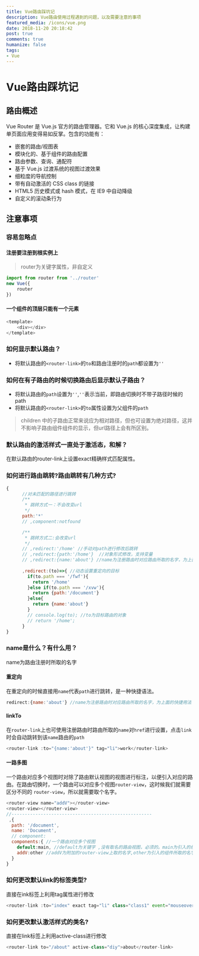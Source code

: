 ```yaml
---
title: Vue路由踩坑记
description: Vue路由使用过程遇到的问题，以及需要注意的事项
featured_media: /icons/vue.png
date: 2018-11-20 20:18:42
post: true
comments: true
humanize: false
tags:
- Vue
---
```


# Vue路由踩坑记

## 路由概述
Vue Router 是 Vue.js 官方的路由管理器。它和 Vue.js 的核心深度集成，让构建单页面应用变得易如反掌。包含的功能有：

- 嵌套的路由/视图表
- 模块化的、基于组件的路由配置
- 路由参数、查询、通配符
- 基于 Vue.js 过渡系统的视图过渡效果
- 细粒度的导航控制
- 带有自动激活的 CSS class 的链接
- HTML5 历史模式或 hash 模式，在 IE9 中自动降级
- 自定义的滚动条行为

## 注意事项
### 容易忽略点
#### 注册要注册到根实例上
> router为关键字属性，非自定义
``` js
import from router from '../router'
new Vue({
    router
})
```
#### 一个组件的顶层只能有一个元素
``` js
<template>
    <div></div>
</template>
```

### 如何显示默认路由？
- 将默认路由的`<router-link>`的`to`和路由注册时的`path`都设置为`''`

### 如何在有子路由的时候切换路由后显示默认子路由？
- 将默认路由的`path`设置为`''`,`''`表示当前，即路由切换时不带子路径时候的path
- 将默认路由的`<router-link>`的`to`属性设置为父组件的`path`
> children 中的子路由正常来说应为相对路径，但也可设置为绝对路径，这并不影响子路由组件组件的显示，但url路径上会有所区别。

### 默认路由的激活样式一直处于激活态，和解？
在默认路由的router-link上设置exact精确样式匹配属性。

### 如何进行路由跳转?路由跳转有几种方式?
``` js
{
      //对未匹配的路径进行跳转
      /**
       * 跳转方式一：不会改变url
       */
      path:'*'
      // ,component:notfound

      /**
       * 跳转方式二:会改变url
       */
      // ,redirect:'/home' //手动对path进行修改后跳转
      // ,redirect:{path:'/home'}  //对象形式修改，支持变量
      // ,redirect:{name:'about'} //name为注册路由时对应路由所取的名字，为上面的快捷用法
      
      ,redirect:(to)=>{ //动态设置重定向的目标
        if(to.path === '/fwf'){
          return '/home'
        }else if(to.path === '/xvw'){
          return {path:'/document'}
        }else{
          return {name:'about'}
        }
        // console.log(to); //to为目标路由的对象
        // return '/home';
      }
}
```

### name是什么？有什么用？
name为路由注册时所取的名字

#### 重定向
在重定向的时候直接用`name`代表`path`进行跳转，是一种快捷语法。
``` js
redirect:{name:'about'} //name为注册路由时对应路由所取的名字，为上面的快捷用法
```
#### linkTo
在`router-link`上也可使用注册路由时路由所取的`name`对`href`进行设置，点击`link`时会自动跳转到该`name`路由的`path`
``` js
<router-link :to="{name:'about'}" tag="li">work</router-link>
```

#### 一路多图
一个路由对应多个视图时对除了路由默认视图的视图进行标注，以便引入对应的路由。在路由切换时，一个路由可以对应多个视图`router-view`，这时候我们就需要区分不同的 `router-view`，所以就需要取个名字。
``` js
<router-view name="addV"></router-view>
<router-view></router-view>
//-----------------------------------------------------
 ,{
  path: '/document',
  name: 'Document',
  // component:
  components:{ //一个路由对应多个视图
    default:main, //default为关键字 ,没有取名的路由视图，必须的。main为引入的组件名
    addV:other //addV为附加的router-view上取的名字,other为引入的组件所取的名字
  }
}
```

### 如何更改默认link的标签类型?
直接在ink标签上利用tag属性进行修改
``` js
<router-link :to="index" exact tag="li" class="class1" event="mouseover">
```

### 如何更改默认激活样式的类名?
直接在link标签上利用active-class进行修改
``` js
<router-link to="/about" active-class="diy">about</router-link>
```